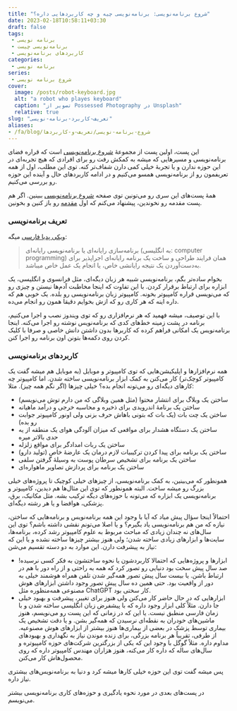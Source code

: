 ```yaml
---
title: "شروع برنامه‌نویسی: برنامه‌نویسی چیه و چه کاربردهایی داره؟"
date: 2023-02-18T10:58:11+03:30
draft: false
tags: 
 - برنامه نویسی
 - برنامه‌نویسی چیست
 - کاربردهای برنامه‌نویسی
categories:
 - برنامه نویسی
series:
 - شروع برنامه نویسی
cover:
  image: /posts/robot-keyboard.jpg
  alt: "a robot who playes keyboard"
  caption: "تصویر از Possessed Photography در Unsplash"
  relative: true
slug: "تعریف-کاربرد-برنامه-نویسی"
aliases:
- /fa/blog/شروع-برنامه-نویسی/تعریف-و-کاربردها
---
```

این پست، اولین پست از مجموعهٔ [شروع برنامه‌نویسی](/fa/series/%D8%B4%D8%B1%D9%88%D8%B9-%D8%A8%D8%B1%D9%86%D8%A7%D9%85%D9%87-%D9%86%D9%88%DB%8C%D8%B3%DB%8C/) است که قراره فضای برنامه‌نویسی و مسیرهایی که میشه به کمکش رفت رو برای افرادی که هیچ تجربه‌ای در این حوزه ندارن و یا تجربهٔ خیلی کمی دارن شفاف‌تر کنه.
توی این مطلب، اول از همه تعریفمون رو از برنامه‌نویسی همسو می‌کنیم و در ادامه کاربردهای حال و آینده این حوزه رو بررسی می‌کنیم.

همهٔ پست‌های این سری رو می‌تونین توی صفحه [شروع برنامه‌نویسی](/fa/series/%D8%B4%D8%B1%D9%88%D8%B9-%D8%A8%D8%B1%D9%86%D8%A7%D9%85%D9%87-%D9%86%D9%88%DB%8C%D8%B3%DB%8C/) ببینین.
اگر هم پست مقدمه رو نخوندین، پیشنهاد می‌کنم که اول [مقدمه](/fa/مقدمه-شروع-برنامه-نویسی/) رو باز کنین و بخونین.

### تعریف برنامه‌نویسی

[ویکی پدیا فارسی](https://fa.wikipedia.org/wiki/%D8%A8%D8%B1%D9%86%D8%A7%D9%85%D9%87%E2%80%8C%D9%86%D9%88%DB%8C%D8%B3%DB%8C_%D8%B1%D8%A7%DB%8C%D8%A7%D9%86%D9%87%E2%80%8C%D8%A7%DB%8C) میگه:
> برنامه‌سازی رایانه‌ای یا برنامه‌نویسی رایانه‌ای (به انگلیسی: computer programming) همان فرایند طراحی و ساخت یک برنامه رایانه‌ای اجراپذیر برای به‌دست‌آوردن یک نتیجه رایانشی خاص، یا انجام یک عمل خاص میباشد.

بخوام ساده‌تر بگم، برنامه‌نویسی شبیه هر زبان دیگه‌ای، مثل فرانسوی و انگلیسی، یک ابزاره برای ارتباط برقرار کردن. با این تفاوت‌ که اینجا مخاطبت آدم‌ها نیستن و چیزی رو که می‌نویسی قراره کامپیوتر بخونه. کامپیوتر زبان برنامه‌نویسی رو بلده. یک خوبی هم که داره اینه که هر کاری رو که ازش بخوایم دقیقا همون رو انجام می‌ده.

با این توصیف، میشه فهمید که هر نرم‌افزاری رو که توی ویندوز نصب و اجرا می‌کنیم، برنامه در پشت زمینه خط‌های کدی که برنامه‌نویس نوشته رو اجرا می‌کنه. اینجا برنامه‌نویس یک امکانی فراهم کرده که کاربرها بدون داشتن دانش خاصی و صرفا با کلیک کردن روی دکمه‌ها بتونن اون برنامه‌ رو اجرا کنن.

### کاربردهای برنامه‌نویسی

همه نرم‌افزارها و اپلیکیشن‌هایی که توی کامپیوتر و موبایل (به موبایل هم میشه گفت یک کامپیوتر کوچک‌تر) کار می‌کنن به کمک ابزار برنامه‌نویسی ساخته شدن. اما کامپیوتر چه کارهای دیگه‌ای رو می‌تونه انجام بده؟ خیلی چیزها (اگر نگم همه چیز). مثلا:

* ساختن یک وبلاگ برای انتشار محتوا (مثل همین وبلاگی که من دارم توش می‌نویسم)
* ساختن یک برنامهٔ اندرویدی برای ذخیره و محاسبه خرجی و درآمد ماهیانه
* ساختن یک چت بات (یک بات که بتونی باهاش حرف بزنی ولی اونور کامپیوتر جوابت رو بده)
* ساختن یک دستگاه هشدار برای مواقعی که میزان آلودگی هوای یک منطقه از یه حدی بالاتر میره
* ساختن یک ربات امدادگر برای مواقع زلزله
* ساختن یک برنامه برای پیدا کردن ترکیبیات لازم درمان یک عارضهٔ خاص (تولید دارو)
* ساختن یک برنامه برای تشخیص سرطان پوست به وسیلهٔ گرفتن سلفی
* ساختن یک برنامه برای پردازش تصاویر ماهواره‌ای

همونطور که می‌بینین، به کمک برنامه‌نویسی، از چیزهای خیلی کوچیک تا پروژه‌های خیلی بزرگ رو میشه ساخت. البته همونطور که توی این مثال‌ها هم دیدین، کامپیوتر و برنامه‌نویسی یک ابزاره که می‌تونه با حوزه‌های دیگه ترکیب بشه. مثل مکانیک، برق، پزشکی، هوافضا و یا هر رشته دیگه‌ای.

احتمالاً اینجا سؤال پیش میاد که آیا با وجود این همه برنامه‌نویس و برنامه‌هایی که ساختن، نیازه که من هم برنامه‌نویسی یاد بگیرم؟ و یا اصلا می‌تونم نقشی داشته باشم؟ توی این سال‌های نه چندان زیادی که مباحث مربوط به علوم کامپیوتر رشد کرده، برنامه‌ها، سایت‌ها و ابزارهای زیادی ساخته شدن؛ ولی هنوز بیشتر چیزها ساخته نشده و یا این که نیاز به پیشرفت دارن. این موارد به دو دسته تقسیم می‌شن:

* ابزارها و پروژه‌هایی که احتمالا کاربردشون یا نحوه ساختشون به فکر کسی نرسیده! صد سال پیش سخت بود دنیایی رو تصور کرد که همه به راحتی و از راه دور با هم در ارتباط باشن. یا بیست سال پیش تصور همه‌گیر شدن تلفن همراه هوشمند خیلی به دور از واقعیت بود. حتی همین ده سال پیش تصور وجود داشتن ابزارهای هوش مصنوعی همه‌منظوره مثل ChatGPT کار سختی بود.
* ابزارهایی که در حال حاضر کار می‌کنن ولی هنوز برای تغییر، پیشرفت و بهبود خیلی جا دارن. مثلاً کلی ابزار وجود داره که با پیشفرض زبان انگلیسی ساخته شدن و با زمان فارسی منطبق نیست. یا این که در زمانی که این پست رو می‌نویسم، هنوز ماشین‌های خودران به نقطه‌ای نرسیدن که همه‌گیر بشن. و یا دقت تشخیص یک بیماری توسط پزشک در بعضی از بیماری‌ها هنوز بیشتر از ابزارهای هوش مصنوعیه. از طرفی، تقریباً هر برنامه بزرگی، برای زنده موندن نیاز به نگهداری و بهبودهای مداوم داره. مثلاً گوگل با وجود این که یکی از بزرگترین شرکت‌های حوزه کامپیوتره و سال‌های ساله که داره کار می‌کنه، هنوز هزاران مهندس کامپیوتر داره که روی محصول‌هاش کار می‌کنن.

پس میشه گفت توی این حوزه خیلی کارها میشه کرد و دنیا به برنامه‌نویس‌های بیشتری نیاز داره.

در پست‌های بعدی در مورد نحوه یادگیری و حوزه‌های کاری برنامه‌نویسی بیشتر می‌نویسم.
